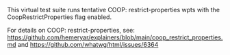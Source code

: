 This virtual test suite runs tentative COOP: restrict-properties wpts with the
CoopRestrictProperties flag enabled.

For details on COOP: restrict-properties, see:
https://github.com/hemeryar/explainers/blob/main/coop_restrict_properties.md
and
https://github.com/whatwg/html/issues/6364
